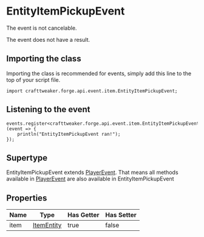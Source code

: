 # EntityItemPickupEvent

The event is not cancelable.

The event does not have a result.

## Importing the class

Importing the class is recommended for events, simply add this line to the top of your script file.
```zenscript
import crafttweaker.forge.api.event.item.EntityItemPickupEvent;
```


## Listening to the event

```zenscript
events.register<crafttweaker.forge.api.event.item.EntityItemPickupEvent>(event => {
    println("EntityItemPickupEvent ran!");
});
```


## Supertype

EntityItemPickupEvent extends [PlayerEvent](/forge/api/event/entity/player/PlayerEvent). That means all methods available in [PlayerEvent](/forge/api/event/entity/player/PlayerEvent) are also available in EntityItemPickupEvent

## Properties

| Name |                          Type                          | Has Getter | Has Setter |
|------|--------------------------------------------------------|------------|------------|
| item | [ItemEntity](/vanilla/api/entity/type/item/ItemEntity) | true       | false      |

